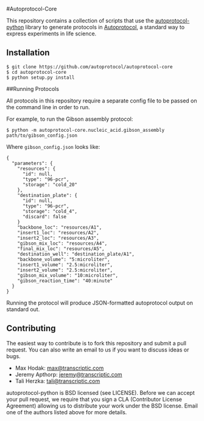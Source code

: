 #Autoprotocol-Core

This repository contains a collection of scripts that use the [autoprotocol-python](http://github.com/autoprotocol/autoprotocol-python) library to generate protocols in [Autoprotocol](https://www.autoprotocol.org), a standard way to express experiments in life science.

## Installation

    $ git clone https://github.com/autoprotocol/autoprotocol-core
    $ cd autoprotocol-core
    $ python setup.py install

##Running Protocols

All protocols in this repository require a separate config file to be passed on the command line in order to run.

For example, to run the Gibson assembly protocol:

    $ python -m autoprotocol-core.nucleic_acid.gibson_assembly path/to/gibson_config.json

Where `gibson_config.json` looks like:
```
{
  "parameters": {
    "resources": {
      "id": null,
      "type": "96-pcr",
      "storage": "cold_20"
    },
    "destination_plate": {
      "id": null,
      "type": "96-pcr",
      "storage": "cold_4",
      "discard": false
    }
    "backbone_loc": "resources/A1",
    "insert1_loc": "resources/A2",
    "insert2_loc": "resources/A3",
    "gibson_mix_loc": "resources/A4",
    "final_mix_loc": "resources/A5",
    "destination_well": "destination_plate/A1",
    "backbone_volume": "5:microliter",
    "insert1_volume": "2.5:microliter",
    "insert2_volume": "2.5:microliter",
    "gibson_mix_volume": "10:microliter",
    "gibson_reaction_time": "40:minute"
  }
}
```

Running the protocol will produce JSON-formatted autoprotocol output on
standard out.

## Contributing

The easiest way to contribute is to fork this repository and submit a pull
request.  You can also write an email to us if you want to discuss ideas or
bugs.

- Max Hodak: max@transcriptic.com
- Jeremy Apthorp: jeremy@transcriptic.com
- Tali Herzka: tali@transcriptic.com

autoprotocol-python is BSD licensed (see LICENSE). Before we can accept your
pull request, we require that you sign a CLA (Contributor License Agreement)
allowing us to distribute your work under the BSD license. Email one of the
authors listed above for more details.
